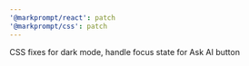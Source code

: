 ```yaml
---
'@markprompt/react': patch
'@markprompt/css': patch
---
```


CSS fixes for dark mode, handle focus state for Ask AI button
